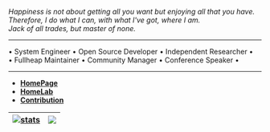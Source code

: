 _Happiness is not about getting all you want but enjoying all that you have._  
_Therefore, I do what I can, with what I've got, where I am._  
_Jack of all trades, but master of none._


---

• System Engineer • Open Source Developer • Independent Researcher •  
• Fullheap Maintainer • Community Manager • Conference Speaker •  

---


- [**HomePage**](https://ia.github.io)
- [**HomeLab**](https://h0melab.github.io)
- [**Contribution**](https://github.com/pulls?q=is%3Apr+author%3Aia+archived%3Afalse)


| <a href="https://github.com/search?q=author%3Aia&type=commits&s=committer-date&o=desc"><img align="center" src="https://github-readme-stats.vercel.app/api?username=ia&show_icons=true&count_private=false&include_all_commits=true&theme=default&hide_border=true&show=reviews,discussions_started,discussions_answered,prs_merged,prs_merged_percentage" alt="stats" /></a> | <a href="https://github.com/ia?tab=repositories&type=source"><img align="center" src="https://github-readme-stats.vercel.app/api/top-langs/?username=ia&langs_count=20&layout=compact&theme=default&hide_border=true" /></a> |
| ------------- | ------------- |

